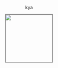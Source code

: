 <p align="center"> kya
<p align="center">
<a href="">
  <img src="https://cdn.discordapp.com/attachments/1002743049987821671/1097201331623690250/aaaaaa.png"  
       width="150"
       height="150"></a>
<p align="center"> 
